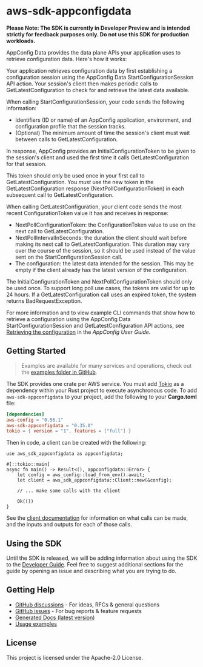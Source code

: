 # aws-sdk-appconfigdata

**Please Note: The SDK is currently in Developer Preview and is intended strictly for
feedback purposes only. Do not use this SDK for production workloads.**

AppConfig Data provides the data plane APIs your application uses to retrieve configuration data. Here's how it works:

Your application retrieves configuration data by first establishing a configuration session using the AppConfig Data StartConfigurationSession API action. Your session's client then makes periodic calls to GetLatestConfiguration to check for and retrieve the latest data available.

When calling StartConfigurationSession, your code sends the following information:
  - Identifiers (ID or name) of an AppConfig application, environment, and configuration profile that the session tracks.
  - (Optional) The minimum amount of time the session's client must wait between calls to GetLatestConfiguration.

In response, AppConfig provides an InitialConfigurationToken to be given to the session's client and used the first time it calls GetLatestConfiguration for that session.

This token should only be used once in your first call to GetLatestConfiguration. You _must_ use the new token in the GetLatestConfiguration response (NextPollConfigurationToken) in each subsequent call to GetLatestConfiguration.

When calling GetLatestConfiguration, your client code sends the most recent ConfigurationToken value it has and receives in response:
  - NextPollConfigurationToken: the ConfigurationToken value to use on the next call to GetLatestConfiguration.
  - NextPollIntervalInSeconds: the duration the client should wait before making its next call to GetLatestConfiguration. This duration may vary over the course of the session, so it should be used instead of the value sent on the StartConfigurationSession call.
  - The configuration: the latest data intended for the session. This may be empty if the client already has the latest version of the configuration.

The InitialConfigurationToken and NextPollConfigurationToken should only be used once. To support long poll use cases, the tokens are valid for up to 24 hours. If a GetLatestConfiguration call uses an expired token, the system returns BadRequestException.

For more information and to view example CLI commands that show how to retrieve a configuration using the AppConfig Data StartConfigurationSession and GetLatestConfiguration API actions, see [Retrieving the configuration](http://docs.aws.amazon.com/appconfig/latest/userguide/appconfig-retrieving-the-configuration) in the _AppConfig User Guide_.

## Getting Started

> Examples are available for many services and operations, check out the
> [examples folder in GitHub](https://github.com/awslabs/aws-sdk-rust/tree/main/examples).

The SDK provides one crate per AWS service. You must add [Tokio](https://crates.io/crates/tokio)
as a dependency within your Rust project to execute asynchronous code. To add `aws-sdk-appconfigdata` to
your project, add the following to your **Cargo.toml** file:

```toml
[dependencies]
aws-config = "0.56.1"
aws-sdk-appconfigdata = "0.35.0"
tokio = { version = "1", features = ["full"] }
```

Then in code, a client can be created with the following:

```rust,no_run
use aws_sdk_appconfigdata as appconfigdata;

#[::tokio::main]
async fn main() -> Result<(), appconfigdata::Error> {
    let config = aws_config::load_from_env().await;
    let client = aws_sdk_appconfigdata::Client::new(&config);

    // ... make some calls with the client

    Ok(())
}
```

See the [client documentation](https://docs.rs/aws-sdk-appconfigdata/latest/aws_sdk_appconfigdata/client/struct.Client.html)
for information on what calls can be made, and the inputs and outputs for each of those calls.

## Using the SDK

Until the SDK is released, we will be adding information about using the SDK to the
[Developer Guide](https://docs.aws.amazon.com/sdk-for-rust/latest/dg/welcome.html). Feel free to suggest
additional sections for the guide by opening an issue and describing what you are trying to do.

## Getting Help

* [GitHub discussions](https://github.com/awslabs/aws-sdk-rust/discussions) - For ideas, RFCs & general questions
* [GitHub issues](https://github.com/awslabs/aws-sdk-rust/issues/new/choose) - For bug reports & feature requests
* [Generated Docs (latest version)](https://awslabs.github.io/aws-sdk-rust/)
* [Usage examples](https://github.com/awslabs/aws-sdk-rust/tree/main/examples)

## License

This project is licensed under the Apache-2.0 License.

